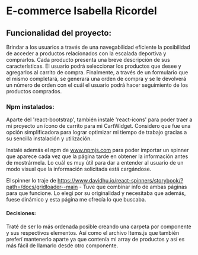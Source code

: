 # E-commerce Isabella Ricordel

## Funcionalidad del proyecto:

Brindar a los usuarios a través de una navegabilidad eficiente la posibilidad de acceder a productos relacionados con la escalada deportiva y comprarlos.
Cada producto presenta una breve descripción de sus características.
El usuario podrá seleccionar los productos que desee y agregarlos al carrito de compra. Finalmente, a través de un formulario que el mismo completará, se generará una orden de compra y se le devolverá un número de orden con el cuál el usuario podrá hacer seguimiento de los productos comprados.

### Npm instalados:

Aparte del 'react-bootstrap', también instalé 'react-icons' para poder traer a mi proyecto un ícono de carrito para mi CartWidget. Considero que fue una opción simplificadora para lograr optimizar mi tiempo de trabajo gracias a su sencilla instalación y utilización.

Instalé además el npm de www.npmjs.com para poder importar un spinner que aparece cada vez que la página tarde en obtener la información antes de mostrármela. Lo cuál es muy útil para dar a entender al usuario de un modo visual que la información solicitada está cargándose.

El spinner lo traje de https://www.davidhu.io/react-spinners/storybook/?path=/docs/gridloader--main - Tuve que combinar info de ambas páginas para que funcione. Lo elegí por su originalidad y necesitaba que además, fuese dinámico y esta página me ofrecía lo que buscaba.

#### Decisiones:

Traté de ser lo más ordenada posible creando una carpeta por componente y sus respectivos elementos. Así como el archivo Items.js que también preferí mantenerlo aparte ya que contenía mi array de productos y así es más fácil de llamarlo desde otro componente.